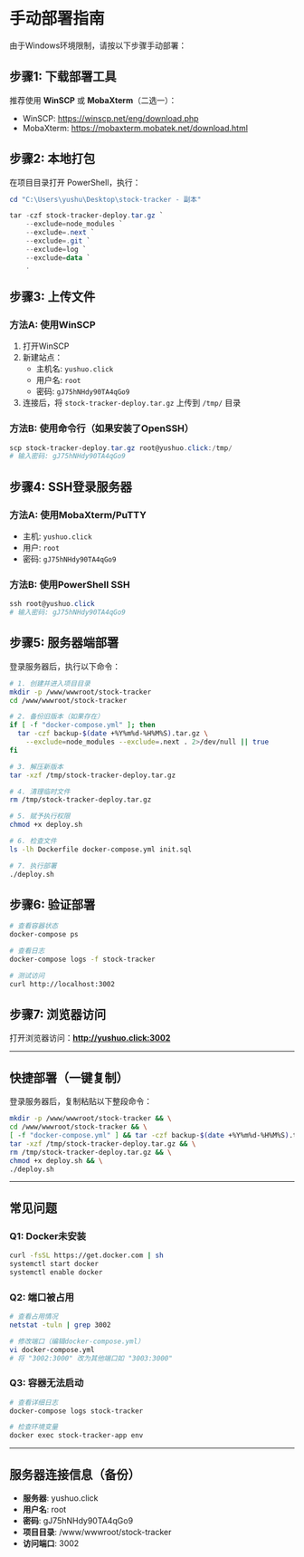 # 手动部署指南

由于Windows环境限制，请按以下步骤手动部署：

## 步骤1: 下载部署工具

推荐使用 **WinSCP** 或 **MobaXterm**（二选一）：

- WinSCP: https://winscp.net/eng/download.php
- MobaXterm: https://mobaxterm.mobatek.net/download.html

## 步骤2: 本地打包

在项目目录打开 PowerShell，执行：

```powershell
cd "C:\Users\yushu\Desktop\stock-tracker - 副本"

tar -czf stock-tracker-deploy.tar.gz `
    --exclude=node_modules `
    --exclude=.next `
    --exclude=.git `
    --exclude=log `
    --exclude=data `
    .
```

## 步骤3: 上传文件

### 方法A: 使用WinSCP

1. 打开WinSCP
2. 新建站点：
   - 主机名: `yushuo.click`
   - 用户名: `root`
   - 密码: `gJ75hNHdy90TA4qGo9`
3. 连接后，将 `stock-tracker-deploy.tar.gz` 上传到 `/tmp/` 目录

### 方法B: 使用命令行（如果安装了OpenSSH）

```powershell
scp stock-tracker-deploy.tar.gz root@yushuo.click:/tmp/
# 输入密码: gJ75hNHdy90TA4qGo9
```

## 步骤4: SSH登录服务器

### 方法A: 使用MobaXterm/PuTTY

- 主机: `yushuo.click`
- 用户: `root`
- 密码: `gJ75hNHdy90TA4qGo9`

### 方法B: 使用PowerShell SSH

```powershell
ssh root@yushuo.click
# 输入密码: gJ75hNHdy90TA4qGo9
```

## 步骤5: 服务器端部署

登录服务器后，执行以下命令：

```bash
# 1. 创建并进入项目目录
mkdir -p /www/wwwroot/stock-tracker
cd /www/wwwroot/stock-tracker

# 2. 备份旧版本（如果存在）
if [ -f "docker-compose.yml" ]; then
  tar -czf backup-$(date +%Y%m%d-%H%M%S).tar.gz \
    --exclude=node_modules --exclude=.next . 2>/dev/null || true
fi

# 3. 解压新版本
tar -xzf /tmp/stock-tracker-deploy.tar.gz

# 4. 清理临时文件
rm /tmp/stock-tracker-deploy.tar.gz

# 5. 赋予执行权限
chmod +x deploy.sh

# 6. 检查文件
ls -lh Dockerfile docker-compose.yml init.sql

# 7. 执行部署
./deploy.sh
```

## 步骤6: 验证部署

```bash
# 查看容器状态
docker-compose ps

# 查看日志
docker-compose logs -f stock-tracker

# 测试访问
curl http://localhost:3002
```

## 步骤7: 浏览器访问

打开浏览器访问：**http://yushuo.click:3002**

---

## 快捷部署（一键复制）

登录服务器后，复制粘贴以下整段命令：

```bash
mkdir -p /www/wwwroot/stock-tracker && \
cd /www/wwwroot/stock-tracker && \
[ -f "docker-compose.yml" ] && tar -czf backup-$(date +%Y%m%d-%H%M%S).tar.gz --exclude=node_modules --exclude=.next . 2>/dev/null || true && \
tar -xzf /tmp/stock-tracker-deploy.tar.gz && \
rm /tmp/stock-tracker-deploy.tar.gz && \
chmod +x deploy.sh && \
./deploy.sh
```

---

## 常见问题

### Q1: Docker未安装

```bash
curl -fsSL https://get.docker.com | sh
systemctl start docker
systemctl enable docker
```

### Q2: 端口被占用

```bash
# 查看占用情况
netstat -tuln | grep 3002

# 修改端口（编辑docker-compose.yml）
vi docker-compose.yml
# 将 "3002:3000" 改为其他端口如 "3003:3000"
```

### Q3: 容器无法启动

```bash
# 查看详细日志
docker-compose logs stock-tracker

# 检查环境变量
docker exec stock-tracker-app env
```

---

## 服务器连接信息（备份）

- **服务器**: yushuo.click
- **用户名**: root
- **密码**: gJ75hNHdy90TA4qGo9
- **项目目录**: /www/wwwroot/stock-tracker
- **访问端口**: 3002